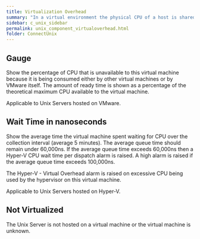 ```yaml
---
title: Virtualization Overhead
summary: "In a virtual environment the physical CPU of a host is shared by virtual machines and the hypervisor. Multiple processes may want to use the physical CPU of the host at the same time. The virtual machines may have to wait to be scheduled on a CPU."
sidebar: c_unix_sidebar
permalink: unix_component_virtualoverhead.html
folder: ConnectUnix
---
```




## Gauge

Show the percentage of CPU that is unavailable to this virtual machine because it is being consumed either by other virtual machines or by VMware itself. The amount of ready time is shown as a percentage of the theoretical maximum CPU available to the virtual machine.

Applicable to Unix Servers hosted on VMware.

## Wait Time in nanoseconds

Show the average time the virtual machine spent waiting for CPU over the collection interval (average 5 minutes). The average queue time should remain under 60,000ns. If the average queue time exceeds 60,000ns then a Hyper-V CPU wait time per dispatch alarm is raised. A high alarm is raised if the average queue time exceeds 100,000ns.

The Hyper-V - Virtual Overhead alarm is raised on excessive CPU being used by the hypervisor on this virtual machine.

Applicable to Unix Servers hosted on Hyper-V.


## Not Virtualized

The Unix Server is not hosted on a virtual machine or the virtual machine is unknown.
